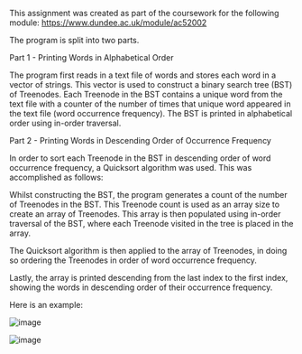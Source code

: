 This assignment was created as part of the coursework for the following module:
https://www.dundee.ac.uk/module/ac52002

The program is split into two parts.

Part 1 - Printing Words in Alphabetical Order
 
The program first reads in a text file of words and stores each word in a vector of strings. This vector is used to construct a binary search tree (BST) of Treenodes. Each Treenode in the BST contains a unique word from the text file with a counter of the number of times that unique word appeared in the text file (word occurrence frequency). The BST is printed in alphabetical order using in-order traversal.
 
Part 2 - Printing Words in Descending Order of Occurrence Frequency

In order to sort each Treenode in the BST in descending order of word occurrence frequency, a Quicksort algorithm was used. This was accomplished as follows:
 
Whilst constructing the BST, the program generates a count of the number of Treenodes in the BST. This Treenode count is used as an array size to create an array of Treenodes. This array is then populated using in-order traversal of the BST, where each Treenode visited in the tree is placed in the array.

The Quicksort algorithm is then applied to the array of Treenodes, in doing so ordering the Treenodes in order of word occurrence frequency. 

Lastly, the array is printed descending from the last index to the first index, showing the words in descending order of their occurrence frequency.

Here is an example:

![image](https://user-images.githubusercontent.com/94235400/162186596-2354fbb3-68ce-461b-b6b0-cb312e395201.png)

![image](https://user-images.githubusercontent.com/94235400/162186632-d7bb39af-b035-46fc-9efe-de1f24575bd9.png)

